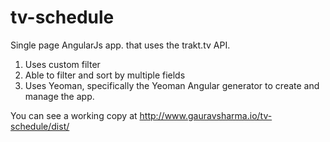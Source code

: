 tv-schedule
===========

Single page AngularJs app. that uses the trakt.tv API. 

1. Uses custom filter
2. Able to filter and sort by multiple fields
3. Uses Yeoman, specifically the Yeoman Angular generator to create and manage the app.

You can see a working copy at http://www.gauravsharma.io/tv-schedule/dist/
